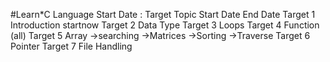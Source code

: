  #Learn*C Language
Start Date :
Target    Topic           Start Date           End Date
Target 1 Introduction      startnow
Target 2 Data Type
Target 3 Loops 
Target 4 Function (all)
Target 5 Array 
         ->searching
         ->Matrices
         ->Sorting
         ->Traverse 
Target 6 Pointer
Target 7 File Handling
  